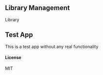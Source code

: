 ## Library Management

Library

## Test App

This is a test app without any real functionality

#### License

MIT